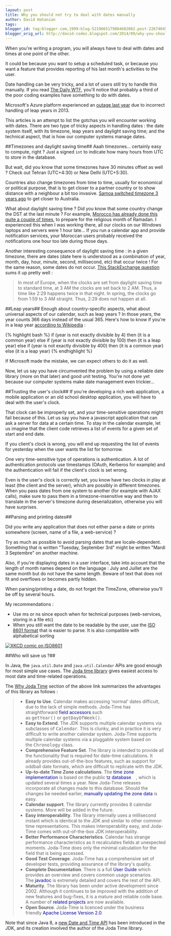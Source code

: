 ```yaml
---
layout: post
title: Why you should not try to deal with dates manually
author: David Hatanian
tags:
blogger_id: tag:blogger.com,1999:blog-5219665179084602082.post-226740451674924868
blogger_orig_url: http://david-codes.blogspot.com/2014/09/why-you-should-not-try-to-deal-with.html
---
```


When you're writing a program, you will always have to deal with dates and times at one point of the other.

It could be because you want to setup a scheduled task, or because you want a feature that provides reporting of his last month's activities to the user.

Date handling can be very tricky, and a lot of users still try to handle this manually. If you read [The Daily WTF](http://thedailywtf.com), you'll notice that probably a third of the poor coding examples have something to do with dates.

Microsoft's Azure platform experienced an [outage last year](http://azure.microsoft.com/blog/2012/03/09/summary-of-windows-azure-service-disruption-on-feb-29th-2012/) due to incorrect handling of leap years in 2013.

This articles is an attempt to list the gotchas you will encounter working with dates. There are two type of tricky aspects in handling dates : the date system itself, with its timezone, leap years and daylight saving time; and the technical aspect, that is how our computer systems manage dates.

##Timezones and daylight saving time##
Aaah timezones... certainly easy to compute, right ? Just a signed `int` to indicate how many hours from UTC to store in the database.

But wait, did you know that some timezones have 30 minutes offset as well ? Check out Tehran (UTC+4:30) or New Delhi (UTC+5:30).

Countries also change timezones from time to time, usually for economical or political purpose, that is to get closer to a partner country or to show distance with a neighbour a bit too invasive. [Samoa switched timezone 3 years ago](http://www.timeanddate.com/news/time/samoa-dateline.html) to get closer to Australia.

What about daylight saving time ? Did you know that some country change the DST at the last minute ? For example, [Morocco has already done this quite a couple of times](http://www.timeanddate.com/news/time/egypt-morocco-dst-ramadan-2014.html), to prepare for the religious month of Ramadan. I experienced this when I was working there, all our clocks on our Windows laptops and servers were 1 hour late... If you run a calendar app and provide notification services, your Moroccan users probably received the notifications one hour too late during those days.

Another interesting consequence of daylight saving time : in a given timezone, there are dates (date here is understood as a combination of year, month, day, hour, minute, second, millisecond, etc) that occur twice ! For the same reason, some dates do not occur. [This StackExchange question](http://travel.stackexchange.com/questions/10419/problems-with-certain-times-occuring-twice-or-not-at-all-on-night-of-daylight) sums it up pretty well :

> In most of Europe, when the clocks are set from daylight saving time to standard time, at 3 AM the clocks are set back to 2 AM. Thus, a time like 2:29 happens twice in that night. In spring, the clocks go from 1:59 to 3 AM straight. Thus, 2:29 does not happen at all.


##Leap years##
Enough about country-specific aspects, what about universal aspects of our calendar, such as leap years ? In those years, the year counts 366 days instead of the usual 365. Here's how to know if you're in a leap year [according to Wikipedia](http://en.wikipedia.org/wiki/Leap_year#Algorithm) :

{% highlight bash %}
if (year is not exactly divisible by 4) then (it is a common year)
else
if (year is not exactly divisible by 100) then (it is a leap year)
else
if (year is not exactly divisible by 400) then (it is a common year)
else (it is a leap year)
{% endhighlight %}

If Microsoft made the mistake, we can expect others to do it as well.

Now, let us say you have circumvented the problem by using a reliable date library (more on that later) and good unit testing. You're not done yet because our computer systems make date management even trickier...

##Trusting the user's clock##
If you're developing a rich web application, a mobile application or an old school desktop application, you will have to deal with the user's clock.

That clock can be improperly set, and your time-sensitive operations might fail
        because of this. Let us say you have a javascript application that can ask a server for data at a certain time.
        To stay in the calendar example, let us imagine that the client code retrieves a list of events for a given set
        of start and end date.

If you client's clock is wrong, you will end up requesting the list of events for
        yesterday when the user wants the list for tomorrow.

One very time-sensitive type of operations is authentication. A lot of
        authentication protocols use timestamps (OAuth, Kerberos for example) and the authentication will fail if the
        client's clock is set wrong.

Even is the user's clock is correctly set, you know have two clocks in play at least (the client and the server), which are possibly in different timezones. When you pass dates from one system to another (for example with AJAX calls), make sure to pass them in a timezone-insensitive way and then to translate in the server's timezone during deserialization, otherwise you will have surprises.

##Parsing and printing dates##

Did you write any application that does not either parse a date or prints somewhere (screen, name of a file, a web-service) ?

Try as much as possible to avoid parsing dates that are locale-dependent. Something
    that is written "Tuesday, September 3rd" might be written "Mardi 3 Septembre" on another machine.

Also, if you're displaying dates in a user interface, take into account that the
    length of month names depend on the language : July and Juillet are the same month but do not have the same length.
    Beware of text that does not fit and overflows or becomes partly hidden.

When parsing/printing a date, do not forget the TimeZone, otherwise you'll be off by
    several hours.

My recommendations :

  * Use ms or ns since epoch when for technical purposes (web-services, storing in a file etc)</li>
  * When you still want the date to be readable by the user, use the [ISO 8601 format](http://en.wikipedia.org/wiki/ISO_8601) that is easier to parse. It is also compatible with alphabetical
        sorting

<a href="https://xkcd.com/1179/">
<img src="https://imgs.xkcd.com/comics/iso_8601.png"
  alt="XKCD comic on ISO8601" title="ISO 8601 was published on 06/05/88 and most recently amended on 12/01/04."
  style="margin:auto; display:block;"
  />
</a>

##Who will save us ?##

In Java, the `java.util.Date` and `java.util.Calendar` APIs are good enough for most simple
    use cases. The [Joda time library](http://www.joda.org/joda-time) gives easiest access to most date and
    time-related operations.

The [Why Joda Time](http://www.joda.org/joda-time/#Why_Joda-Time)
    section of the above link summarizes the advantages of this library as follows :


<blockquote>
        <ul>
            <li><b>Easy to Use</b>. Calendar makes accessing 'normal' dates difficult, due to the lack of simple
                methods. Joda-Time has straightforward&nbsp;<a href="http://www.joda.org/joda-time/field.html"
                                                               style="color: #000099; text-decoration: none;">field
                    accessors</a>&nbsp;such as&nbsp;<tt>getYear()</tt>&nbsp;or&nbsp;<tt>getDayOfWeek()</tt>.
            </li>
            <li><b>Easy to Extend</b>. The JDK supports multiple calendar systems via subclasses
                of&nbsp;<tt>Calendar</tt>. This is clunky, and in practice it is very difficult to write another
                calendar system. Joda-Time supports multiple calendar systems via a pluggable system based on
                the&nbsp;<tt>Chronology</tt>&nbsp;class.
            </li>
            <li><b>Comprehensive Feature Set</b>. The library is intended to provide all the functionality that is
                required for date-time calculations. It already provides out-of-the-box features, such as support for
                oddball date formats, which are difficult to replicate with the JDK.
            </li>
            <li><b>Up-to-date Time Zone calculations</b>. The&nbsp;<a
                    href="http://www.joda.org/joda-time/timezones.html" style="color: #000099; text-decoration: none;">time
                zone implementation</a>&nbsp;is based on the public&nbsp;<a class="externalLink"
                                                                            href="http://www.iana.org/time-zones"
                                                                            style="color: #000099; padding-right: 15px; text-decoration: none;">tz
                database</a>, which is updated several times a year. New Joda-Time releases incorporate all changes made
                to this database. Should the changes be needed earlier,&nbsp;<a
                        href="http://www.joda.org/joda-time/tz_update.html"
                        style="color: #000099; text-decoration: none;">manually updating the zone data</a>&nbsp;is easy.
            </li>
            <li><b>Calendar support</b>. The library currently provides 8 calendar systems. More will be added in the
                future.
            </li>
            <li><b>Easy interoperability</b>. The library internally uses a millisecond instant which is identical to
                the JDK and similar to other common time representations. This makes interoperability easy, and
                Joda-Time comes with out-of-the-box JDK interoperability.
            </li>
            <li><b>Better Performance Characteristics</b>. Calendar has strange performance characteristics as it
                recalculates fields at unexpected moments. Joda-Time does only the minimal calculation for the field
                that is being accessed.
            </li>
            <li><b>Good Test Coverage</b>. Joda-Time has a comprehensive set of developer tests, providing assurance of
                the library's quality.
            </li>
            <li><b>Complete Documentation</b>. There is a full&nbsp;<a
                    href="http://www.joda.org/joda-time/userguide.html" style="color: #000099; text-decoration: none;">User
                Guide</a>&nbsp;which provides an overview and covers common usage scenarios. The&nbsp;<a
                    href="http://www.joda.org/joda-time/apidocs/index.html"
                    style="color: #000099; text-decoration: none;">javadoc</a>&nbsp;is extremely detailed and covers the
                rest of the API.
            </li>
            <li><b>Maturity</b>. The library has been under active development since 2002. Although it continues to be
                improved with the addition of new features and bug-fixes, it is a mature and reliable code base. A
                number of&nbsp;<a href="http://www.joda.org/joda-time/related.html"
                                  style="color: #000099; text-decoration: none;">related projects</a>&nbsp;are now
                available.
            </li>
            <li><b>Open Source</b>. Joda-Time is licenced under the business friendly&nbsp;<a
                    href="http://www.joda.org/joda-time/license.html" style="color: #000099; text-decoration: none;">Apache
                License Version 2.0</a>.
            </li>
        </ul>
</blockquote>

Note that since Java 8, a [new Date and Time
    API](http://java.dzone.com/articles/introducing-new-date-and-time) has been introduced in the JDK, and its creation involved the author of the Joda Time library.
